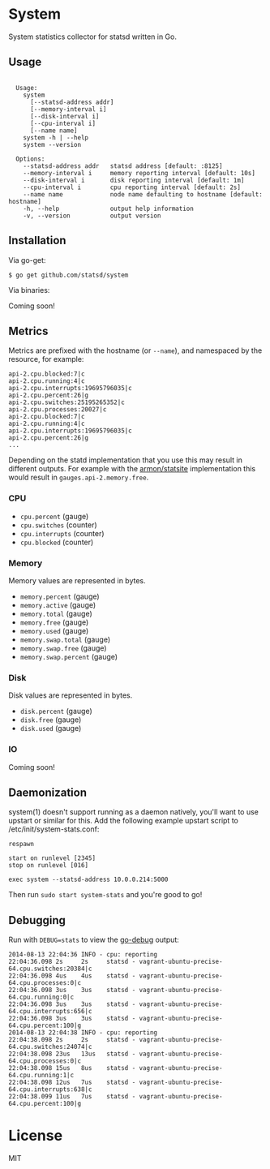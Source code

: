 
# System

 System statistics collector for statsd written in Go.

## Usage

```

  Usage:
    system
      [--statsd-address addr]
      [--memory-interval i]
      [--disk-interval i]
      [--cpu-interval i]
      [--name name]
    system -h | --help
    system --version

  Options:
    --statsd-address addr   statsd address [default: :8125]
    --memory-interval i     memory reporting interval [default: 10s]
    --disk-interval i       disk reporting interval [default: 1m]
    --cpu-interval i        cpu reporting interval [default: 2s]
    --name name             node name defaulting to hostname [default: hostname]
    -h, --help              output help information
    -v, --version           output version

````

## Installation

 Via go-get:

```
$ go get github.com/statsd/system
```

 Via binaries:

Coming soon!

## Metrics

 Metrics are prefixed with the hostname (or `--name`), and
 namespaced by the resource, for example:

```
api-2.cpu.blocked:7|c
api-2.cpu.running:4|c
api-2.cpu.interrupts:19695796035|c
api-2.cpu.percent:26|g
api-2.cpu.switches:25195265352|c
api-2.cpu.processes:20027|c
api-2.cpu.blocked:7|c
api-2.cpu.running:4|c
api-2.cpu.interrupts:19695796035|c
api-2.cpu.percent:26|g
...
```

 Depending on the statd implementation that you use this
 may result in different outputs. For example with the
 [armon/statsite](https://github.com/armon/statsite) implementation
 this would result in `gauges.api-2.memory.free`.

### CPU

- `cpu.percent` (gauge)
- `cpu.switches` (counter)
- `cpu.interrupts` (counter)
- `cpu.blocked` (counter)

### Memory

 Memory values are represented in bytes.

- `memory.percent` (gauge)
- `memory.active` (gauge)
- `memory.total` (gauge)
- `memory.free` (gauge)
- `memory.used` (gauge)
- `memory.swap.total` (gauge)
- `memory.swap.free` (gauge)
- `memory.swap.percent` (gauge)

### Disk

 Disk values are represented in bytes.

- `disk.percent` (gauge)
- `disk.free` (gauge)
- `disk.used` (gauge)

### IO

  Coming soon!

## Daemonization

 system(1) doesn't support running as a daemon natively, you'll
 want to use upstart or similar for this. Add the following example
 upstart script to /etc/init/system-stats.conf:

```
respawn

start on runlevel [2345]
stop on runlevel [016]

exec system --statsd-address 10.0.0.214:5000
```

 Then run `sudo start system-stats` and you're good to go!

## Debugging

Run with `DEBUG=stats` to view the [go-debug](http://github.com/visionmedia/go-debug) output:

```
2014-08-13 22:04:36 INFO - cpu: reporting
22:04:36.098 2s     2s     statsd - vagrant-ubuntu-precise-64.cpu.switches:20384|c
22:04:36.098 4us    4us    statsd - vagrant-ubuntu-precise-64.cpu.processes:0|c
22:04:36.098 3us    3us    statsd - vagrant-ubuntu-precise-64.cpu.running:0|c
22:04:36.098 3us    3us    statsd - vagrant-ubuntu-precise-64.cpu.interrupts:656|c
22:04:36.098 3us    3us    statsd - vagrant-ubuntu-precise-64.cpu.percent:100|g
2014-08-13 22:04:38 INFO - cpu: reporting
22:04:38.098 2s     2s     statsd - vagrant-ubuntu-precise-64.cpu.switches:24074|c
22:04:38.098 23us   13us   statsd - vagrant-ubuntu-precise-64.cpu.processes:0|c
22:04:38.098 15us   8us    statsd - vagrant-ubuntu-precise-64.cpu.running:1|c
22:04:38.098 12us   7us    statsd - vagrant-ubuntu-precise-64.cpu.interrupts:638|c
22:04:38.099 11us   7us    statsd - vagrant-ubuntu-precise-64.cpu.percent:100|g
```

# License

 MIT
